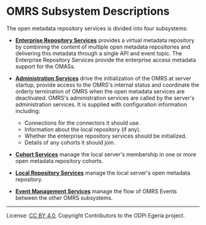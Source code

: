 <!-- SPDX-License-Identifier: CC-BY-4.0 -->
<!-- Copyright Contributors to the ODPi Egeria project. -->

# OMRS Subsystem Descriptions

The open metadata repository services is divided into four subsystems:

* **[Enterprise Repository Services](enterprise-repository-services.md)** provides a virtual
metadata repository by combining the content of multiple open metadata
repositories and delivering this metadata through a single API and event topic.
The Enterprise Repository Services provide the enterprise access metadata
support for the OMASs.

* **[Administration Services](administration-services.md)** drive the
initialization of the OMRS at server startup, provide access to the OMRS's internal status and
coordinate the orderly termination of OMRS when the open metadata services
are deactivated. OMRS's administration services are called by the server's administration
services.   It is supplied with configuration information including:
  * Connections for the connectors it should use.
  * Information about the local repository (if any).
  * Whether the enterprise repository services should be initialized.
  * Details of any cohorts it should join.

* **[Cohort Services](cohort-services.md)** manage the local
server's membership in one or more open metadata repository cohorts.

* **[Local Repository Services](local-repository-services.md)** manage the local
server's open metadata repository.

* **[Event Management Services](event-management-services.md)** manage the flow of OMRS Events
between the other OMRS subsystems.



----
License: [CC BY 4.0](https://creativecommons.org/licenses/by/4.0/),
Copyright Contributors to the ODPi Egeria project.

